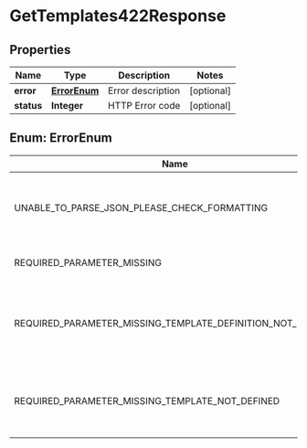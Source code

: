 

# GetTemplates422Response


## Properties

| Name | Type | Description | Notes |
|------------ | ------------- | ------------- | -------------|
|**error** | [**ErrorEnum**](#ErrorEnum) | Error description |  [optional] |
|**status** | **Integer** | HTTP Error code |  [optional] |



## Enum: ErrorEnum

| Name | Value |
|---- | -----|
| UNABLE_TO_PARSE_JSON_PLEASE_CHECK_FORMATTING | &quot;Unable to parse JSON, please check formatting&quot; |
| REQUIRED_PARAMETER_MISSING | &quot;Required parameter missing&quot; |
| REQUIRED_PARAMETER_MISSING_TEMPLATE_DEFINITION_NOT_DEFINED | &quot;Required parameter missing: template definition not defined&quot; |
| REQUIRED_PARAMETER_MISSING_TEMPLATE_NOT_DEFINED | &quot;Required parameter missing: template not defined&quot; |



